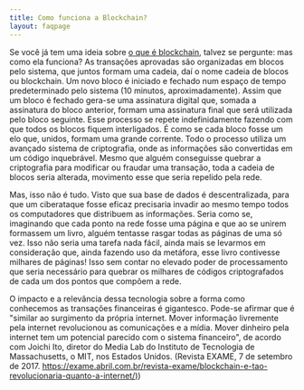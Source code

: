 ```yaml
---
title: Como funciona a Blockchain?
layout: faqpage
---
```

Se você já tem uma ideia sobre [o que é blockchain](o-que-e-blockchain.html), talvez se pergunte: mas como ela funciona? As transações aprovadas são organizadas em blocos pelo sistema, que juntos formam uma cadeia, daí o nome cadeia de blocos ou blockchain. Um novo bloco é iniciado e fechado num espaço de tempo predeterminado pelo sistema (10 minutos, aproximadamente). Assim que um bloco é fechado gera-se uma assinatura digital que, somada a assinatura do bloco anterior, formam uma assinatura final que será utilizada pelo bloco seguinte. Esse processo se repete indefinidamente fazendo com que todos os blocos fiquem interligados. É como se cada bloco fosse um elo que, unidos, formam uma grande corrente. Todo o processo utiliza um avançado sistema de criptografia, onde as informações são convertidas em um código inquebrável. Mesmo que alguém conseguisse quebrar a criptografia para modificar ou fraudar uma transação, toda a cadeia de blocos seria alterada, movimento esse que seria repelido pela rede.

Mas, isso não é tudo. Visto que sua base de dados é descentralizada, para que um ciberataque fosse eficaz precisaria invadir ao mesmo tempo todos os computadores que distribuem as informações. Seria como se, imaginando que cada ponto na rede fosse uma página e que ao se unirem formassem um livro, alguém tentasse rasgar todas as páginas de uma só vez. Isso não seria uma tarefa nada fácil, ainda mais se levarmos em consideração que, ainda fazendo uso da metáfora, esse livro contivesse milhares de páginas! Isso sem contar no elevado poder de processamento que seria necessário para quebrar os milhares de códigos criptografados de cada um dos pontos que compõem a rede.

O impacto e a relevância dessa tecnologia sobre a forma como conhecemos as transações financeiras é gigantesco. Pode-se afirmar que é "similar ao surgimento da própria internet. Mover informação livremente pela internet revolucionou as comunicações e a mídia. Mover dinheiro pela internet tem um potencial parecido com o sistema financeiro", de acordo com Joichi Ito, diretor do Media Lab do Instituto de Tecnologia de Massachusetts, o MIT, nos Estados Unidos. (Revista EXAME, 7 de setembro de 2017. [https://exame.abril.com.br/revista-exame/blockchain-e-tao-revolucionaria-quanto-a-internet/)](https://exame.abril.com.br/revista-exame/blockchain-e-tao-revolucionaria-quanto-a-internet/))
